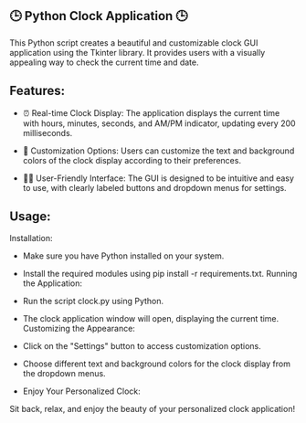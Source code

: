 ## 🕒 Python Clock Application 🕒
This Python script creates a beautiful and customizable clock GUI application using the Tkinter library. It provides users with a visually appealing way to check the current time and date.

## Features:

- ⏰ Real-time Clock Display: The application displays the current time with hours, minutes, seconds, and AM/PM indicator, updating every 200 milliseconds.

- 🎨 Customization Options: Users can customize the text and background colors of the clock display according to their preferences.

- 👩‍💻 User-Friendly Interface: The GUI is designed to be intuitive and easy to use, with clearly labeled buttons and dropdown menus for settings.

## Usage:
Installation:

- Make sure you have Python installed on your system.
- Install the required modules using pip install -r requirements.txt.
Running the Application:

- Run the script clock.py using Python.
- The clock application window will open, displaying the current time.
Customizing the Appearance:

- Click on the "Settings" button to access customization options.
- Choose different text and background colors for the clock display from the dropdown menus.
- Enjoy Your Personalized Clock:

Sit back, relax, and enjoy the beauty of your personalized clock application!
